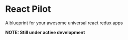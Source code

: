 # React Pilot
A blueprint for your awesome universal react redux apps

**NOTE: Still under active development**
